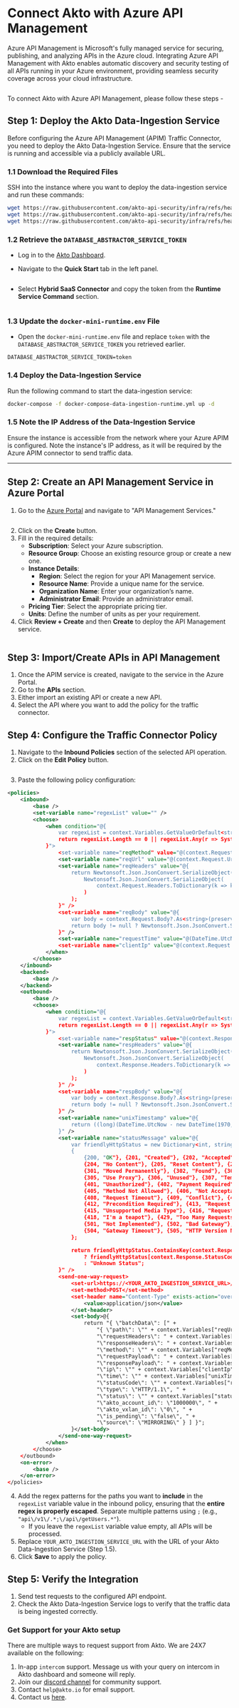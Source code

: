 # Connect Akto with Azure API Management

Azure API Management is Microsoft's fully managed service for securing, publishing, and analyzing APIs in the Azure cloud. Integrating Azure API Management with Akto enables automatic discovery and security testing of all APIs running in your Azure environment, providing seamless security coverage across your cloud infrastructure.

<figure><img src="../../.gitbook/assets/image (26).png" alt=""><figcaption></figcaption></figure>

To connect Akto with Azure API Management, please follow these steps -

## Step 1: Deploy the Akto Data-Ingestion Service
Before configuring the Azure API Management (APIM) Traffic Connector, you need to deploy the Akto Data-Ingestion Service. Ensure that the service is running and accessible via a publicly available URL.


### 1.1 Download the Required Files

SSH into the instance where you want to deploy the data-ingestion service and run these commands:

```bash
wget https://raw.githubusercontent.com/akto-api-security/infra/refs/heads/feature/quick-setup/docker-compose-data-ingestion-runtime.yml
wget https://raw.githubusercontent.com/akto-api-security/infra/refs/heads/feature/quick-setup/data-ingestion-docker.env
wget https://raw.githubusercontent.com/akto-api-security/infra/refs/heads/feature/quick-setup/docker-mini-runtime.env

```

### 1.2 Retrieve the `DATABASE_ABSTRACTOR_SERVICE_TOKEN`

* Log in to the [Akto Dashboard](https://app.akto.io/).
*   Navigate to the **Quick Start** tab in the left panel.

    <figure><img src="../../.gitbook/assets/Quick-Start.png" alt=""><figcaption></figcaption></figure>
*   Select **Hybrid SaaS Connector** and copy the token from the **Runtime Service Command** section.

    <figure><img src="../../.gitbook/assets/HybridSaaSConnector.png" alt=""><figcaption></figcaption></figure>

### 1.3 Update the `docker-mini-runtime.env` File

* Open the `docker-mini-runtime.env` file and replace `token` with the `DATABASE_ABSTRACTOR_SERVICE_TOKEN` you retrieved earlier.

```plaintext
DATABASE_ABSTRACTOR_SERVICE_TOKEN=token
```

### 1.4 Deploy the Data-Ingestion Service

Run the following command to start the data-ingestion service:

```bash
docker-compose -f docker-compose-data-ingestion-runtime.yml up -d
```

### 1.5 Note the IP Address of the Data-Ingestion Service

Ensure the instance is accessible from the network where your Azure APIM is configured. Note the instance's IP address, as it will be required by the Azure APIM connector to send traffic data.

***

## Step 2: Create an API Management Service in Azure Portal
1. Go to the [Azure Portal](https://portal.azure.com/) and navigate to "API Management Services."
   <figure><img src="../../.gitbook/assets/Screenshot 2025-03-05 at 12.19.23 AM.png" alt=""><figcaption></figcaption></figure>
2. Click on the **Create** button.
3. Fill in the required details:
   - **Subscription**: Select your Azure subscription.
   - **Resource Group**: Choose an existing resource group or create a new one.
   - **Instance Details**:
     - **Region**: Select the region for your API Management service.
     - **Resource Name**: Provide a unique name for the service.
     - **Organization Name**: Enter your organization’s name.
     - **Administrator Email**: Provide an administrator email.
   - **Pricing Tier**: Select the appropriate pricing tier.
   - **Units**: Define the number of units as per your requirement.
4. Click **Review + Create** and then **Create** to deploy the API Management service.
   <figure><img src="../../.gitbook/assets/Screenshot 2025-03-05 at 12.21.45 AM.png" alt=""><figcaption></figcaption></figure>

## Step 3: Import/Create APIs in API Management
1. Once the APIM service is created, navigate to the service in the Azure Portal.
2. Go to the **APIs** section.
3. Either import an existing API or create a new API.
4. Select the API where you want to add the policy for the traffic connector.

## Step 4: Configure the Traffic Connector Policy
1. Navigate to the **Inbound Policies** section of the selected API operation.
2. Click on the **Edit Policy** button.
   <figure><img src="../../.gitbook/assets/Screenshot 2025-03-05 at 12.24.53 AM.png" alt=""><figcaption></figcaption></figure>
3. Paste the following policy configuration:

```xml
<policies>
    <inbound>
        <base />
        <set-variable name="regexList" value="" />
        <choose>
            <when condition="@{
                var regexList = context.Variables.GetValueOrDefault<string>("regexList","").Split(';').Where(r => !string.IsNullOrWhiteSpace(r)).ToArray();
                return regexList.Length == 0 || regexList.Any(r => System.Text.RegularExpressions.Regex.IsMatch(context.Request.Url.Path, r.Trim()));
            }">
                <set-variable name="reqMethod" value="@(context.Request.Method)" />
                <set-variable name="reqUrl" value="@(context.Request.Url.ToString())" />
                <set-variable name="reqHeaders" value="@{
                    return Newtonsoft.Json.JsonConvert.SerializeObject(
                        Newtonsoft.Json.JsonConvert.SerializeObject(
                            context.Request.Headers.ToDictionary(k => k.Key, v => string.Join(", ", v.Value))
                        )
                    );
                }" />
                <set-variable name="reqBody" value="@{
                    var body = context.Request.Body?.As<string>(preserveContent: true);
                    return body != null ? Newtonsoft.Json.JsonConvert.SerializeObject(body) : "\"\"";
                }" />
                <set-variable name="requestTime" value="@(DateTime.UtcNow.ToString("o"))" />
                <set-variable name="clientIp" value="@(context.Request.IpAddress)" />
            </when>
        </choose>
    </inbound>
    <backend>
        <base />
    </backend>
    <outbound>
        <base />
        <choose>
            <when condition="@{
                var regexList = context.Variables.GetValueOrDefault<string>("regexList","").Split(';').Where(r => !string.IsNullOrWhiteSpace(r)).ToArray();
                return regexList.Length == 0 || regexList.Any(r => System.Text.RegularExpressions.Regex.IsMatch(context.Request.Url.Path, r.Trim()));
            }">
                <set-variable name="respStatus" value="@(context.Response.StatusCode)" />
                <set-variable name="respHeaders" value="@{
                    return Newtonsoft.Json.JsonConvert.SerializeObject(
                        Newtonsoft.Json.JsonConvert.SerializeObject(
                            context.Response.Headers.ToDictionary(k => k.Key, v => string.Join(", ", v.Value))
                        )
                    );
                }" />
                <set-variable name="respBody" value="@{
                    var body = context.Response.Body?.As<string>(preserveContent: true);
                    return body != null ? Newtonsoft.Json.JsonConvert.SerializeObject(body) : "\"\"";
                }" />
                <set-variable name="unixTimestamp" value="@{
                    return ((long)(DateTime.UtcNow - new DateTime(1970, 1, 1, 0, 0, 0, DateTimeKind.Utc)).TotalSeconds).ToString();
                }" />
                <set-variable name="statusMessage" value="@{
                    var friendlyHttpStatus = new Dictionary<int, string>
                    {
                        {200, "OK"}, {201, "Created"}, {202, "Accepted"}, {203, "Non-Authoritative Information"},
                        {204, "No Content"}, {205, "Reset Content"}, {206, "Partial Content"}, {300, "Multiple Choices"},
                        {301, "Moved Permanently"}, {302, "Found"}, {303, "See Other"}, {304, "Not Modified"},
                        {305, "Use Proxy"}, {306, "Unused"}, {307, "Temporary Redirect"}, {400, "Bad Request"},
                        {401, "Unauthorized"}, {402, "Payment Required"}, {403, "Forbidden"}, {404, "Not Found"},
                        {405, "Method Not Allowed"}, {406, "Not Acceptable"}, {407, "Proxy Authentication Required"},
                        {408, "Request Timeout"}, {409, "Conflict"}, {410, "Gone"}, {411, "Length Required"},
                        {412, "Precondition Required"}, {413, "Request Entry Too Large"}, {414, "Request-URI Too Long"},
                        {415, "Unsupported Media Type"}, {416, "Requested Range Not Satisfiable"}, {417, "Expectation Failed"},
                        {418, "I'm a teapot"}, {429, "Too Many Requests"}, {500, "Internal Server Error"},
                        {501, "Not Implemented"}, {502, "Bad Gateway"}, {503, "Service Unavailable"},
                        {504, "Gateway Timeout"}, {505, "HTTP Version Not Supported"}
                    };

                    return friendlyHttpStatus.ContainsKey(context.Response.StatusCode) 
                        ? friendlyHttpStatus[context.Response.StatusCode] 
                        : "Unknown Status";
                }" />
                <send-one-way-request>
                    <set-url>https://<YOUR_AKTO_INGESTION_SERVICE_URL>/api/ingestData</set-url>
                    <set-method>POST</set-method>
                    <set-header name="Content-Type" exists-action="override">
                        <value>application/json</value>
                    </set-header>
                    <set-body>@{
                        return "{ \"batchData\": [" +
                            "{ \"path\": \"" + context.Variables["reqUrl"] + "\", " +
                            "\"requestHeaders\": " + context.Variables["reqHeaders"] + ", " +
                            "\"responseHeaders\": " + context.Variables["respHeaders"] + ", " +
                            "\"method\": \"" + context.Variables["reqMethod"] + "\", " +
                            "\"requestPayload\": " + context.Variables["reqBody"] + ", " +
                            "\"responsePayload\": " + context.Variables["respBody"] + ", " +
                            "\"ip\": \"" + context.Variables["clientIp"] + "\", " +
                            "\"time\": \"" + context.Variables["unixTimestamp"] + "\", " +
                            "\"statusCode\": \"" + context.Variables["respStatus"] + "\", " +
                            "\"type\": \"HTTP/1.1\", " +
                            "\"status\": \"" + context.Variables["statusMessage"] + "\", " +
                            "\"akto_account_id\": \"1000000\", " +
                            "\"akto_vxlan_id\": \"0\", " +
                            "\"is_pending\": \"false\", " +
                            "\"source\": \"MIRRORING\" } ] }";
                    }</set-body>
                </send-one-way-request>
            </when>
        </choose>
    </outbound>
    <on-error>
        <base />
    </on-error>
</policies>
```

4. Add the regex patterns for the paths you want to **include** in the `regexList` variable value in the inbound policy, ensuring that the **entire regex is properly escaped**. Separate multiple patterns using `;` (e.g., `"api\/v1\/.*;\/api\/getUsers.*"`).
    - If you leave the `regexList` variable value empty, all APIs will be processed.
5. Replace `YOUR_AKTO_INGESTION_SERVICE_URL` with the URL of your Akto Data-Ingestion Service (Step 1.5).
6. Click **Save** to apply the policy.

## Step 5: Verify the Integration
1. Send test requests to the configured API endpoint.
2. Check the Akto Data-Ingestion Service logs to verify that the traffic data is being ingested correctly.


### Get Support for your Akto setup

There are multiple ways to request support from Akto. We are 24X7 available on the following:

1. In-app `intercom` support. Message us with your query on intercom in Akto dashboard and someone will reply.
2. Join our [discord channel](https://www.akto.io/community) for community support.
3. Contact `help@akto.io` for email support.
4. Contact us [here](https://www.akto.io/contact-us).
